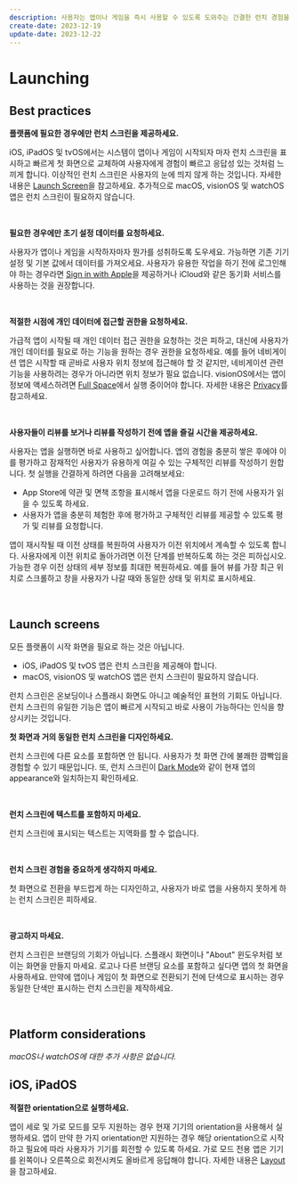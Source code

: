 ```yaml
---
description: 사용자는 앱이나 게임을 즉시 사용할 수 있도록 도와주는 간결한 런치 경험을 높게 평가합니다.
create-date: 2023-12-19
update-date: 2023-12-22
---
```


# Launching

## Best practices

**플랫폼에 필요한 경우에만 런치 스크린을 제공하세요.**

iOS, iPadOS 및 tvOS에서는 시스템이 앱이나 게임이 시작되자 마자 런치 스크린을 표시하고 빠르게 첫 화면으로 교체하여 사용자에게 경험이 빠르고 응답성 있는 것처럼 느끼게 합니다. 이상적인 런치 스크린은 사용자의 눈에 띄지 않게 하는 것입니다. 자세한 내용은 [Launch Screen](https://developer.apple.com/design/human-interface-guidelines/launching#Launch-screens)을 참고하세요. 추가적으로 macOS, visionOS 및 watchOS 앱은 런치 스크린이 필요하지 않습니다.

<br />

**필요한 경우에만 초기 설정 데이터를 요청하세요.**

사용자가 앱이나 게임을 시작하자마자 뭔가를 성취하도록 도우세요. 가능하면 기존 기기 설정 및 기본 값에서 데이터를 가져오세요. 사용자가 유용한 작업을 하기 전에 로그인해야 하는 경우라면 [Sign in with Apple](https://developer.apple.com/design/human-interface-guidelines/sign-in-with-apple)을 제공하거나 iCloud와 같은 동기화 서비스를 사용하는 것을 권장합니다.

<br />

**적절한 시점에 개인 데이터에 접근할 권한을 요청하세요.**

가급적 앱이 시작될 때 개인 데이터 접근 권한을 요청하는 것은 피하고, 대신에 사용자가 개인 데이터를 필요로 하는 기능을 원하는 경우 권한을 요청하세요. 예를 들어 네비게이션 앱은 시작할 때 곧바로 사용자 위치 정보에 접근해야 할 것 같지만, 네비게이션 관련 기능을 사용하려는 경우가 아니라면 위치 정보가 필요 없습니다. visionOS에서는 앱이 정보에 액세스하려면 [Full Space](https://developer.apple.com/design/human-interface-guidelines/immersive-experiences)에서 실행 중이어야 합니다. 자세한 내용은 [Privacy](https://developer.apple.com/design/human-interface-guidelines/privacy)를 참고하세요.

<br />

**사용자들이 리뷰를 보거나 리뷰를 작성하기 전에 앱을 즐길 시간을 제공하세요.**

사용자는 앱을 실행하면 바로 사용하고 싶어합니다. 앱의 경험을 충분히 쌓은 후에야 이를 평가하고 잠재적인 사용자가 유용하게 여길 수 있는 구체적인 리뷰를 작성하기 원합니다. 첫 실행을 간결하게 하려면 다음을 고려해보세요:
- App Store에 약관 및 면책 조항을 표시해서 앱을 다운로드 하기 전에 사용자가 읽을 수 있도록 하세요.
- 사용자가 앱을 충분히 체험한 후에 평가하고 구체적인 리뷰를 제공할 수 있도록 평가 및 리뷰를 요청합니다.

앱이 재시작될 때 이전 상태를 복원하여 사용자가 이전 위치에서 계속할 수 있도록 합니다. 사용자에게 이전 위치로 돌아가려면 이전 단계를 반복하도록 하는 것은 피하십시오. 가능한 경우 이전 상태의 세부 정보를 최대한 복원하세요. 예를 들어 뷰를 가장 최근 위치로 스크롤하고 창을 사용자가 나갈 때와 동일한 상태 및 위치로 표시하세요.

<br />

## Launch screens

모든 플랫폼이 시작 화면을 필요로 하는 것은 아닙니다.
- iOS, iPadOS 및 tvOS 앱은 런치 스크린을 제공해야 합니다.
- macOS, visionOS 및 watchOS 앱은 런치 스크린이 필요하지 않습니다.

런치 스크린은 온보딩이나 스플래시 화면도 아니고 예술적인 표현의 기회도 아닙니다. 런치 스크린의 유일한 기능은 앱이 빠르게 시작되고 바로 사용이 가능하다는 인식을 향상시키는 것입니다.

**첫 화면과 거의 동일한 런치 스크린을 디자인하세요.**

런치 스크린에 다른 요소를 포함하면 안 됩니다. 사용자가 첫 화면 간에 불쾌한 깜빡임을 경험할 수 있기 때문입니다. 또, 런치 스크린이 [Dark Mode](../founadtions/dark-mode.md)와 같이 현재 앱의 appearance와 일치하는지 확인하세요.

<br />

**런치 스크린에 텍스트를 포함하지 마세요.**

런치 스크린에 표시되는 텍스트는 지역화를 할 수 없습니다.

<br />

**런치 스크린 경험을 중요하게 생각하지 마세요.**

첫 화면으로 전환을 부드럽게 하는 디자인하고, 사용자가 바로 앱을 사용하지 못하게 하는 런치 스크린은 피하세요.

<br />

**광고하지 마세요.**

런치 스크린은 브랜딩의 기회가 아닙니다. 스플래시 화면이나 "About" 윈도우처럼 보이는 화면을 만들지 마세요. 로고나 다른 브랜딩 요소를 포함하고 싶다면 앱의 첫 화면을 사용하세요. 만약에 앱이나 게임이 첫 화면으로 전환되기 전에 단색으로 표시하는 경우 동일한 단색만 표시하는 런치 스크린을 제작하세요.

<br />

## Platform considerations

*macOS나 watchOS에 대한 추가 사항은 없습니다.*

## iOS, iPadOS

**적절한 orientation으로 실행하세요.**

앱이 세로 및 가로 모드를 모두 지원하는 경우 현재 기기의 orientation을 사용해서 실행하세요. 앱이 만약 한 가지 orientation만 지원하는 경우 해당 orientation으로 시작하고 필요에 따라 사용자가 기기를 회전할 수 있도록 하세요. 가로 모드 전용 앱은 기기를 왼쪽이나 오른쪽으로 회전시켜도 올바르게 응답해야 합니다. 자세한 내용은 [Layout]()을 참고하세요.



